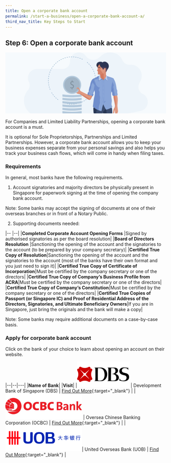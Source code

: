 ```yaml
---
title: Open a corporate bank account
permalink: /start-a-business/open-a-corporate-bank-account-a/
third_nav_title: Key Steps to Start
---
```


## Step 6: Open a corporate bank account

![Bank Account](/images/start/StartSJ_CorporateBankAccount.jpg)

For Companies and Limited Liability Partnerships, opening a corporate bank account is a must.

It is optional for Sole Proprietorships, Partnerships and Limited Partnerships. However, a corporate bank account allows you to keep your business expenses separate from your personal savings and also helps you track your business cash flows, which will come in handy when filing taxes.

### Requirements

In general, most banks have the following requirements.

1) Account signatories and majority directors be physically present in Singapore for paperwork signing at the time of opening the company bank account.

Note: Some banks may accept the signing of documents at one of their overseas branches or in front of a Notary Public.

2) Supporting documents needed:

|-- |--|
|**Completed Corporate Account Opening Forms** |Signed by authorised signatories as per the board resolution|
|**Board of Directors Resolution** |Sanctioning the opening of the account and the signatories to the account (to be prepared by your company secretary)|
|**Certified True Copy of Resolution**|Sanctioning the opening of the account and the signatories to the account (most of the banks have their own format and you just need to sign it)|
|**Certified True Copy of Certificate of Incorporation**|Must be certified by the company secretary or one of the directors|
|**Certified True Copy of Company’s Business Profile from ACRA**|Must be certified by the company secretary or one of the directors|
|**Certified True Copy of Company’s Constitution**|Must be certified by the company secretary or one of the directors|
|**Certified True Copies of Passport (or Singapore IC) and Proof of Residential Address of the Directors, Signatories, and Ultimate Beneficiary Owners**|If you are in Singapore, just bring the originals and the bank will make a copy|

Note: Some banks may require additional documents on a case-by-case basis.

### Apply for corporate bank account

Click on the bank of your choice to learn about opening an account on their website.

|--|--|---|
|**Name of Bank**| |**Visit**|
|![DBS](/images/start/DBS_a.png) | Development Bank of Singapore (DBS) | [Find Out More](https://go.dbs.com/oaos-gobusiness){:target="_blank"} |
|![OCBC](/images/start/OCBC_a.png) | Oversea Chinese Banking Corporation (OCBC) | [Find Out More](https://openbizaccount.ocbc.com/obao/#!intro){:target="_blank"} |
|![UOB](/images/start/UOB_a.png)| United Overseas Bank (UOB) | [Find Out More](https://www.uob.com.sg/business/transact/ebusiness-account.page){:target="_blank"} |

<script src="/jquery/jquery.min.js"></script>
<script src="/jquery/resize-tables.js"></script>
